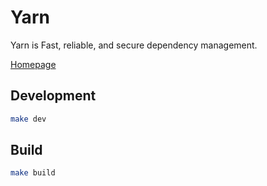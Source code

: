 # Yarn

Yarn is Fast, reliable, and secure dependency management.

[Homepage](https://classic.yarnpkg.com/en/)

## Development

```bash
make dev
```

## Build

```bash
make build
```
